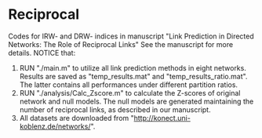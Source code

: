 # Reciprocal
Codes for IRW- and DRW- indices in manuscript "Link Prediction in Directed Networks: The Role of Reciprocal Links"
See the manuscript for more details. NOTICE that: 
1) RUN "./main.m" to utilize all link prediction methods in eight networks. Results are saved as "temp_results.mat" and "temp_results_ratio.mat". The latter contains all performances under different partition ratios. 
2) RUN "./analysis/Calc_Zscore.m" to calculate the Z-scores of original network and null models. The null models are generated maintaining the number of reciprocal links, as described in our manuscript. 
3) All datasets are downloaded from "http://konect.uni-koblenz.de/networks/".
